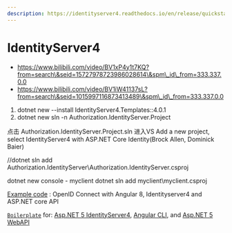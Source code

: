 ```yaml
---
description: https://identityserver4.readthedocs.io/en/release/quickstarts/community.html
---
```


# IdentityServer4

* https://www.bilibili.com/video/BV1xP4y1t7KQ?from=search\&seid=15727978723986028614\&spm\_id\_from=333.337.0.0
* https://www.bilibili.com/video/BV1iW41137sL?from=search\&seid=1015997116873413489\&spm\_id\_from=333.337.0.0

1. dotnet new --install IdentityServer4.Templates::4.0.1
2. dotnet new sln -n Authorization.IdentityServer.Project

点击 Authorization.IdentityServer.Project.sln 进入VS Add a new project, select IdentityServer4 with ASP.NET Core Identity(Brock Allen, Dominick Baier)

//dotnet sln add Authorization.IdentityServer\Authorization.IdentityServer.csproj

dotnet new console - myclient dotnet sln add myclient\myclient.csproj





[Example code](https://github.com/lydemann/oidc-angular-identityserver) : OpenID Connect with Angular 8, Identityserver4 and ASP.NET core API

[`Boilerplate`](https://github.com/liveordevtrying/IdentityServer4-Angular-.NET-5-WebAPI-Boilerplate) for: [Asp.NET 5 IdentityServer4](https://github.com/IdentityServer/IdentityServer4), [Angular CLI](https://cli.angular.io/), and [Asp.NET 5 WebAPI](https://dotnet.microsoft.com/apps/aspnet/apis)
